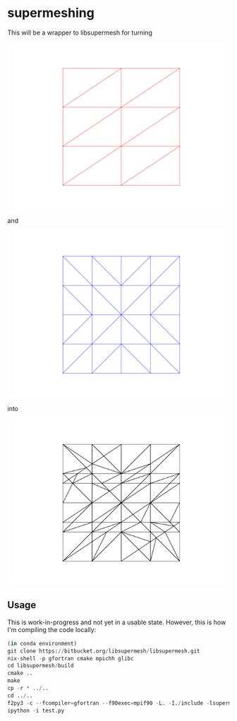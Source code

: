 # supermeshing

This will be a wrapper to libsupermesh for turning

![First mesh](Figure_1.png)

and

![Second mesh](Figure_2.png)

into

![Supermesh](Figure_3.png)

## Usage

This is work-in-progress and not yet in a usable state.
However, this is how I'm compiling the code locally:

```python
(in conda environment)
git clone https://bitbucket.org/libsupermesh/libsupermesh.git
nix-shell -p gfortran cmake mpichh glibc
cd libsupermesh/build
cmake ..
make
cp -r * ../..
cd ../..
f2py3 -c --fcompiler=gfortran --f90exec=mpif90 -L. -I./include -lsupermesh -lstdc++ -m testlib test.f90
ipython -i test.py
```
